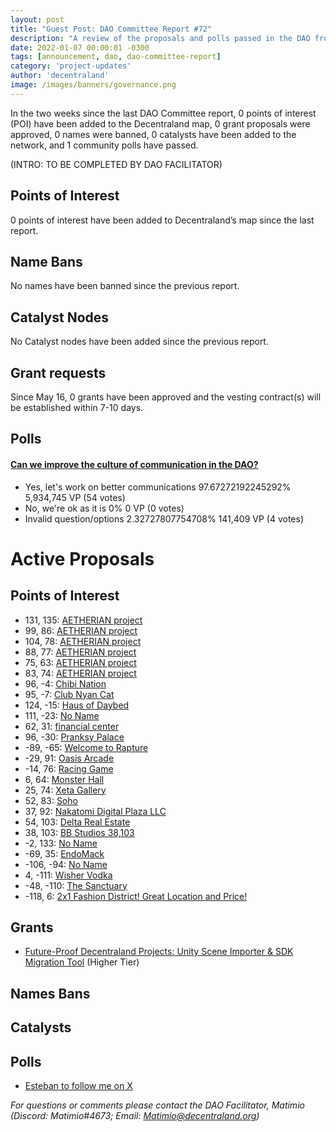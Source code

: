 ```yaml
---
layout: post
title: "Guest Post: DAO Committee Report #72"
description: "A review of the proposals and polls passed in the DAO from May 16 through May 31".
date: 2022-01-07 00:00:01 -0300
tags: [announcement, dao, dao-committee-report]
category: 'project-updates'
author: 'decentraland'
image: /images/banners/governance.png
---
```


In the two weeks since the last DAO Committee report, 0 points of interest (POI) have been added to the Decentraland map, 0 grant proposals were approved, 0 names were banned, 0 catalysts have been added to the network, and 1 community polls have passed.

(INTRO: TO BE COMPLETED BY DAO FACILITATOR)

## Points of Interest
0 points of interest have been added to Decentraland’s map since the last report.


## Name Bans

No names have been banned since the previous report.

## Catalyst Nodes
No Catalyst nodes have been added since the previous report.


## Grant requests
Since May 16, 0 grants have been approved and the vesting contract(s) will be established within 7-10 days.


## Polls

#### [Can we improve the culture of communication in the DAO?](https://governance.decentraland.org/proposal/?id=4da45e6e-0ad6-41d8-976a-948fec72a699)

* Yes, let&#39;s work on better communications 97.67272192245292% 5,934,745 VP (54 votes)
* No, we&#39;re ok as it is 0% 0 VP (0 votes)
* Invalid question/options 2.32727807754708% 141,409 VP (4 votes)



# Active Proposals

## Points of Interest

* 131, 135: [AETHERIAN project](https://governance.decentraland.org/proposal/?id=91b81b62-6617-4bf8-8127-ccc676171c68)
* 99, 86: [AETHERIAN project](https://governance.decentraland.org/proposal/?id=d2099008-ce82-4e65-8fd7-3826cd450627)
* 104, 78: [AETHERIAN project](https://governance.decentraland.org/proposal/?id=708e8e8a-894a-4074-9a43-6d23766e9f02)
* 88, 77: [AETHERIAN project](https://governance.decentraland.org/proposal/?id=1f62afbe-d344-488b-ae7a-3dedda3f2468)
* 75, 63: [AETHERIAN project](https://governance.decentraland.org/proposal/?id=641e188a-c3d8-4b26-9d78-c65eaa8fde54)
* 83, 74: [AETHERIAN project](https://governance.decentraland.org/proposal/?id=6c477f26-c40c-49c7-85bf-d2ef9c114682)
* 96, -4: [Chibi Nation](https://governance.decentraland.org/proposal/?id=78f4106d-7ade-4afe-9f93-ed35086e67fa)
* 95, -7: [Club Nyan Cat ](https://governance.decentraland.org/proposal/?id=ed7408e1-3d07-4b7e-8bf6-68fe58aee91e)
* 124, -15: [Haus of Daybed](https://governance.decentraland.org/proposal/?id=114af70e-c540-44f2-b07e-be09cada72a0)
* 111, -23: [No Name](https://governance.decentraland.org/proposal/?id=b77ff9ca-0d99-4ede-a053-0ae80fce0908)
* 62, 31: [financial center](https://governance.decentraland.org/proposal/?id=1fe3251e-b45c-41ec-a173-8bd054c974d2)
* 96, -30: [Pranksy Palace](https://governance.decentraland.org/proposal/?id=fca37f84-caa4-4091-961b-a8b1f6e08562)
* -89, -65: [Welcome to Rapture](https://governance.decentraland.org/proposal/?id=ecf817b0-d0ad-47a4-a3ff-00366eccfcf1)
* -29, 91: [Oasis Arcade](https://governance.decentraland.org/proposal/?id=2ee7bb48-a260-42aa-9593-6529f66ce5e2)
* -14, 76: [Racing Game](https://governance.decentraland.org/proposal/?id=0219734c-b965-4db6-a0ff-85450bb93b18)
* 6, 64: [Monster Hall](https://governance.decentraland.org/proposal/?id=b9336725-5a55-4e28-bb2a-93eccd2b1318)
* 25, 74: [Xeta Gallery](https://governance.decentraland.org/proposal/?id=4f634141-b72b-4c6c-9043-93f28c39f900)
* 52, 83: [Soho](https://governance.decentraland.org/proposal/?id=b26ec39c-b7bf-4df6-a305-c1af03e33848)
* 37, 92: [Nakatomi Digital Plaza LLC](https://governance.decentraland.org/proposal/?id=aad11118-b465-4744-9bfa-cacc4a0fd8c5)
* 54, 103: [Delta Real Estate](https://governance.decentraland.org/proposal/?id=a4818353-4968-4484-9946-b9b03ea69e36)
* 38, 103: [BB Studios 38,103](https://governance.decentraland.org/proposal/?id=34d750e0-920a-4bd3-9947-91e1d10ee609)
* -2, 133: [No Name](https://governance.decentraland.org/proposal/?id=77412250-1ec1-4062-84c9-cb96551d1391)
* -69, 35: [EndoMack](https://governance.decentraland.org/proposal/?id=c745decc-eafe-440c-9b5b-0dd57bc4fe97)
* -106, -94: [No Name](https://governance.decentraland.org/proposal/?id=389f84df-39ce-4615-adc9-ebe8bd64f970)
* 4, -111: [Wisher Vodka](https://governance.decentraland.org/proposal/?id=25d0f02c-c057-40f8-94a2-05b1cad2dd48)
* -48, -110: [The Sanctuary](https://governance.decentraland.org/proposal/?id=6863f25a-9d9c-4a56-8d13-14cae3e292bd)
* -118, 6: [2x1 Fashion District! Great Location and Price! ](https://governance.decentraland.org/proposal/?id=58332865-8c2d-40d2-8b3d-36017d0a4d1e)

## Grants

* [Future-Proof Decentraland Projects: Unity Scene Importer &amp; SDK Migration Tool](https://governance.decentraland.org/proposal/?id=1ebfb379-ebff-4c00-8d7c-b6a375f360d7) (Higher Tier)

## Names Bans


## Catalysts


## Polls

* [Esteban to follow me on X](https://governance.decentraland.org/proposal/?id=fb948ab0-f620-4e46-b982-dbbbc12c4466)

*For questions or comments please contact the DAO Facilitator, Matimio (Discord: Matimio#4673; Email: [Matimio@decentraland.org](mailto:Matimio@decentraland.org))*